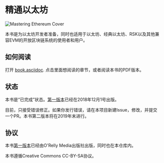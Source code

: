 # 精通以太坊

![Mastering Ethereum Cover](images/cover_thumb.png)

本书是为以太坊开发者准备，同时也适用于以太坊、经典以太坊、RSK以及其他兼容EVM的开放区块链系统的使用者和用户。

## 如何阅读


打开 [book.asciidoc](https://github.com/landoyjx/ethereumbook/blob/develop/book.asciidoc). 点击里面想阅读的章节，或者阅读本书的PDF版本。

## 状态

本书是“已完成”状态。[第一版本](https://github.com/landoyjx/ethereumbook/tree/first_edition_first_print)已经在2018年12月1号出版。

目前，只接受错误修正。如果你发行错误，请在本项目新建Issue，修改，并提交一个PR。本书第二版本将在2019年末进行。

## 协议

本书[第一版本](https://github.com/landoyjx/ethereumbook/tree/first_edition_first_print)已经由O'Relly Media出版社出版，同时也在本仓库内。

本书遵循Creative Commons CC-BY-SA协议。
